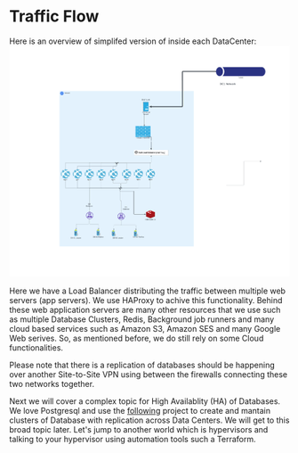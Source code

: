 # Traffic Flow

Here is an overview of simplifed version of inside each DataCenter:
![architecture](../../../assets/images/inside-network-data-flow.png)

Here we have a Load Balancer distributing the traffic between multiple web servers (app servers). We use HAProxy to achive this functionality. Behind these web application servers are many other resources that we use such as multiple Database Clusters, Redis, Background job runners and many cloud based services such as Amazon S3, Amazon SES and many Google Web serives. So, as mentioned before, we do still rely on some Cloud functionalities.

Please note that there is a replication of databases should be happening over another Site-to-Site VPN using between the firewalls connecting these two networks together. 

Next we will cover a complex topic for High Availablity (HA) of Databases. We love Postgresql and use the [following](https://autobase.tech/) project to create and mantain clusters of Database with replication across Data Centers. We will get to this broad topic later. Let's jump to another world which is hypervisors and talking to your hypervisor using automation tools such a Terraform.
